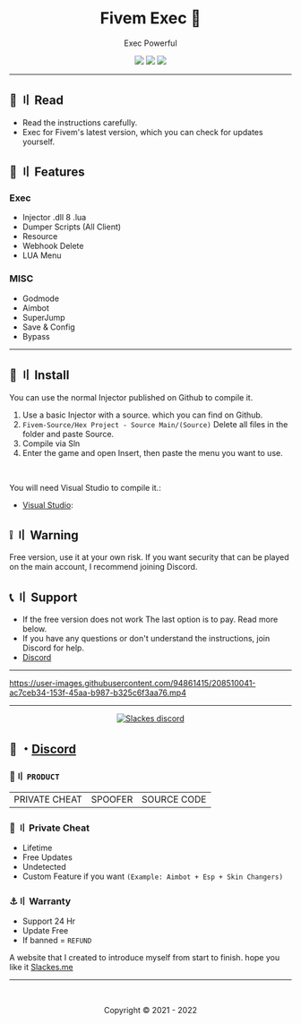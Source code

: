 <h1 align="center">
  Fivem Exec 💉
</h1>

<p align="center">
  Exec Powerful
</p>



<p align="center">
  <img src="https://img.shields.io/github/languages/top/Slackes/Fivem-Source?style=flat-square"/>
  <img src="https://img.shields.io/github/last-commit/Slackes/Fivem-Source?style=flat-square"/>
  <img src="https://img.shields.io/github/stars/Slackes/Fivem-Source?color=5ac18e&label=Stars&style=flat-square"/>

</p>

---

## <a id="content"></a>📜 〢 Read

- Read the instructions carefully.
- Exec for Fivem's latest version, which you can check for updates yourself.

## <a id="features"></a>🛑 〢 Features

### Exec
- Injector .dll 8 .lua 
- Dumper Scripts (All Client)
- Resource
- Webhook Delete
- LUA Menu

### MISC
- Godmode 
- Aimbot 
- SuperJump
- Save & Config
- Bypass 




---

## <a id="setup"></a> 📁 〢 Install

You can use the normal Injector published on Github to compile it.

1. Use a basic Injector with a source. which you can find on Github.
2. `Fivem-Source/Hex Project - Source Main/(Source)` Delete all files in the folder and paste Source.
3. Compile via Sln
4. Enter the game and open Insert, then paste the menu you want to use.

<br>

  
   You will need Visual Studio to compile it.:

- [Visual Studio](https://visualstudio.microsoft.com/):





## <a id="warn"></a> ❕ 〢 Warning 
Free version, use it at your own risk. If you want security that can be played on the main account, I recommend joining Discord.

## <a id="setup2"></a> 📞 〢 Support
- If the free version does not work The last option is to pay. Read more below.
- If you have any questions or don't understand the instructions, join Discord for help.
- [Discord](https://discord.gg/MBTkVcJefp)

---


https://user-images.githubusercontent.com/94861415/208510041-ac7ceb34-153f-45aa-b987-b325c6f3aa76.mp4

--- 

  <p align="center">
    <a href="https://discord.gg/MBTkVcJefp">
        <img title="Slackes server discord" alt="Slackes discord" src="https://discordapp.com/api/guilds/880135738077896764/widget.png?style=banner2"/>
    </a>
</p> 
 
## 💬 ・[Discord](https://discord.gg/MBTkVcJefp) 

 ### 🛒〢 `PRODUCT`
 
<table>
<tr>
	<td> PRIVATE CHEAT
	<td> SPOOFER
	<td> SOURCE CODE
</table>

  
### 🥊 〢 Private Cheat

- Lifetime 
- Free Updates 
- Undetected
- Custom Feature if you want `(Example: Aimbot + Esp + Skin Changers)`

### ⚓〢 Warranty

- Support 24 Hr
- Update Free
- If banned = `REFUND`

A website that I created to introduce myself from start to finish. hope you like it [Slackes.me](http://slackes.me/)

---

  <br>

<p align="center">
  Copyright © 2021 - 2022
<br>
